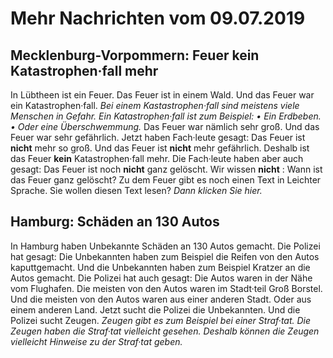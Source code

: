 # Mehr Nachrichten vom 09.07.2019


## Mecklenburg-Vorpommern: Feuer kein Katastrophen·fall mehr
In Lübtheen ist ein Feuer. Das Feuer ist in einem Wald. Und das Feuer war ein Katastrophen·fall. 
*Bei einem Kastastrophen·fall sind meistens viele Menschen in Gefahr.* 
*Ein Katastrophen·fall ist zum Beispiel:* *• Ein Erdbeben.* 
*• Oder eine Überschwemmung.* Das Feuer war nämlich sehr groß. Und das Feuer war sehr gefährlich. Jetzt haben Fach·leute gesagt: Das Feuer ist **nicht** mehr so groß. Und das Feuer ist **nicht** mehr gefährlich. Deshalb ist das Feuer **kein** Katastrophen·fall mehr. Die Fach·leute haben aber auch gesagt: Das Feuer ist noch **nicht** ganz gelöscht. Wir wissen **nicht** : Wann ist das Feuer ganz gelöscht? 
Zu dem Feuer gibt es noch einen Text in Leichter Sprache. Sie wollen diesen Text lesen?  *Dann klicken Sie hier.* 

## Hamburg: Schäden an 130 Autos
In Hamburg haben Unbekannte Schäden an 130 Autos gemacht. Die Polizei hat gesagt: Die Unbekannten haben zum Beispiel die Reifen von den Autos kaputtgemacht. Und die Unbekannten haben zum Beispiel Kratzer an die Autos gemacht. Die Polizei hat auch gesagt: Die Autos waren in der Nähe vom Flughafen. Die meisten von den Autos waren im Stadt·teil Groß Borstel. Und die meisten von den Autos waren aus einer anderen Stadt. Oder aus einem anderen Land. Jetzt sucht die Polizei die Unbekannten. Und die Polizei sucht Zeugen. 
*Zeugen gibt es zum Beispiel bei einer Straf·tat.* 
*Die Zeugen haben die Straf·tat vielleicht gesehen.* 
*Deshalb können die Zeugen vielleicht Hinweise zu der Straf·tat geben.* 
